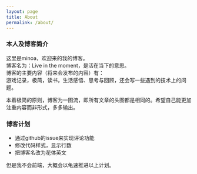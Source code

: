 ```yaml
---
layout: page
title: About
permalink: /about/
---
```


### 本人及博客简介
这里是minoa，欢迎来的我的博客。<br>
博客名为：Live in the moment，是活在当下的意思。<br>
博客的主要内容（将来会发布的内容）有：<br>
游戏记录，极简，读书，生活感悟、思考与回顾，还会写一些遇到的技术上的问题。

本着极简的原则，博客为一图流，即所有文章的头图都是相同的。希望自己能更加注重内容而非形式，多多输出。



### 博客计划

- 通过github的issue来实现评论功能
- 修改代码样式，显示行数
- 把博客名改为花体英文

但是我不会前端，大概会以龟速推进以上计划。



